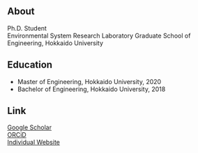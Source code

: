 ## About

Ph.D. Student  
Environmental System Research Laboratory
Graduate School of Engineering, Hokkaido University


## Education
- Master of Engineering, Hokkaido University, 2020  
- Bachelor of Engineering, Hokkaido University, 2018


## Link

[Google Scholar](https://scholar.google.co.jp/citations?user=fQR2qG4AAAAJ&hl=ja&authuser=2)  
[ORCiD](https://orcid.org/0000-0003-2532-6640)  
[Individual Website](https://yutakashoji.netlify.app/)

